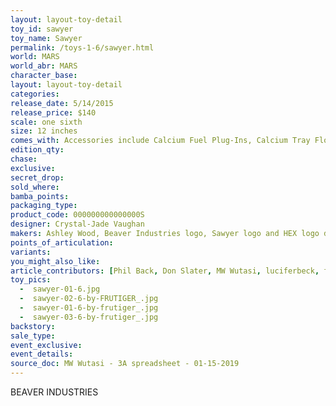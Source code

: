 ```yaml
---
layout: layout-toy-detail 
toy_id: sawyer
toy_name: Sawyer
permalink: /toys-1-6/sawyer.html
world: MARS
world_abr: MARS
character_base: 
layout: layout-toy-detail
categories: 
release_date: 5/14/2015
release_price: $140 
scale: one sixth
size: 12 inches
comes_with: Accessories include Calcium Fuel Plug-Ins, Calcium Tray Float, Zipwire Escape Rags
edition_qty: 
chase: 
exclusive: 
secret_drop: 
sold_where: 
bamba_points: 
packaging_type: 
product_code: 000000000000000S
designer: Crystal-Jade Vaughan
makers: Ashley Wood, Beaver Industries logo, Sawyer logo and HEX logo designs by Brent Ashe
points_of_articulation: 
variants: 
you_might_also_like: 
article_contributors: [Phil Back, Don Slater, MW Wutasi, luciferbeck, frutiger_, Brent Ashe]
toy_pics: 
  -  sawyer-01-6.jpg
  -  sawyer-02-6-by-FRUTIGER_.jpg
  -  sawyer-01-6-by-frutiger_.jpg
  -  sawyer-03-6-by-frutiger_.jpg
backstory: 
sale_type: 
event_exclusive: 
event_details: 
source_doc: MW Wutasi - 3A spreadsheet - 01-15-2019
---
```

BEAVER INDUSTRIES
